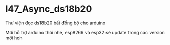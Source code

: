 # I47_Async_ds18b20
Thư viện đọc ds18b20 bất đồng bộ cho arduino

Mới hỗ trợ arduino thôi nhé, esp8266 và esp32 sẽ update trong các version mới hơn
